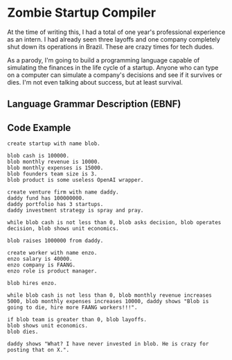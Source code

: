 # Zombie Startup Compiler

At the time of writing this, I had a total of one year's professional experience as an intern. I had already seen three layoffs and one company completely shut down its operations in Brazil. These are crazy times for tech dudes.

As a parody, I'm going to build a programming language capable of simulating the finances in the life cycle of a startup. Anyone who can type on a computer can simulate a company's decisions and see if it survives or dies. I'm not even talking about success, but at least survival.

## Language Grammar Description (EBNF)


## Code Example

```
create startup with name blob.

blob cash is 100000.
blob monthly revenue is 10000.
blob monthly expenses is 15000.
blob founders team size is 3.
blob product is some useless OpenAI wrapper.

create venture firm with name daddy.
daddy fund has 100000000.
daddy portfolio has 3 startups.
daddy investment strategy is spray and pray.

while blob cash is not less than 0, blob asks decision, blob operates decision, blob shows unit economics.

blob raises 1000000 from daddy.

create worker with name enzo.
enzo salary is 40000.
enzo company is FAANG.
enzo role is product manager.

blob hires enzo.

while blob cash is not less than 0, blob monthly revenue increases 5000, blob monthly expenses increases 10000, daddy shows "Blob is going to die, hire more FAANG workers!!!".

if blob team is greater than 0, blob layoffs.
blob shows unit economics.
blob dies.

daddy shows "What? I have never invested in blob. He is crazy for posting that on X.".
```